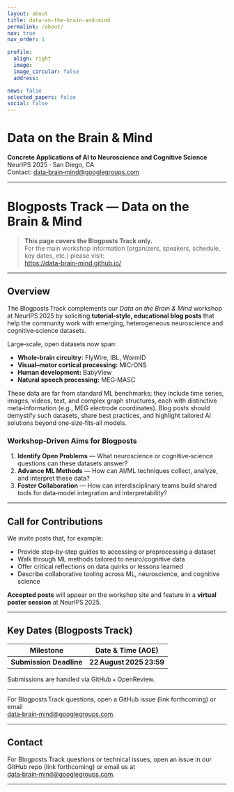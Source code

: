 ```yaml
---
layout: about
title: data-on-the-brain-and-mind
permalink: /about/
nav: true
nav_order: 1

profile:
  align: right
  image:
  image_circular: false
  address:

news: false
selected_papers: false
social: false
---
```


# Data on the Brain & Mind  
**Concrete Applications of AI to Neuroscience and Cognitive Science**  
NeurIPS 2025 · San Diego, CA  
Contact: <a href="mailto:data-brain-mind@googlegroups.com">data‑brain‑mind@googlegroups.com</a>

---

# Blogposts Track — Data on the Brain & Mind

> **This page covers the Blogposts Track only.**  
> For the main workshop information (organizers, speakers, schedule, key dates, etc.) please visit:  
> <https://data-brain-mind.github.io/>

---

## Overview

The Blogposts Track complements our *Data on the Brain & Mind* workshop at NeurIPS 2025 by soliciting **tutorial‑style, educational blog posts** that help the community work with emerging, heterogeneous neuroscience and cognitive‑science datasets.

Large‑scale, open datasets now span:

- **Whole‑brain circuitry:** FlyWire, IBL, WormID  
- **Visual–motor cortical processing:** MICrONS  
- **Human development:** BabyView  
- **Natural speech processing:** MEG‑MASC  

These data are far from standard ML benchmarks; they include time series, images, videos, text, and complex graph structures, each with distinctive meta‑information (e.g., MEG electrode coordinates). Blog posts should demystify such datasets, share best practices, and highlight tailored AI solutions beyond one‑size‑fits‑all models.

### Workshop‑Driven Aims for Blogposts

1. **Identify Open Problems** — What neuroscience or cognitive‑science questions can these datasets answer?  
2. **Advance ML Methods** — How can AI/ML techniques collect, analyze, and interpret these data?  
3. **Foster Collaboration** — How can interdisciplinary teams build shared tools for data‑model integration and interpretability?

---

## Call for Contributions

We invite posts that, for example:

- Provide step‑by‑step guides to accessing or preprocessing a dataset  
- Walk through ML methods tailored to neuro/cognitive data  
- Offer critical reflections on data quirks or lessons learned  
- Describe collaborative tooling across ML, neuroscience, and cognitive science

**Accepted posts** will appear on the workshop site and feature in a **virtual poster session** at NeurIPS 2025.

---

## Key Dates (Blogposts Track)

| Milestone                | Date & Time (AOE) |
|--------------------------|-------------------|
| **Submission Deadline**  | **22 August 2025 23:59** |


Submissions are handled via GitHub + OpenReview.

---

For Blogposts Track questions, open a GitHub issue (link forthcoming) or email  
<a href="mailto:data-brain-mind@googlegroups.com">data‑brain‑mind@googlegroups.com</a>.


---

## Contact

For Blogposts Track questions or technical issues, open an issue in our GitHub repo (link forthcoming) or email us at <a href="mailto:data-brain-mind@googlegroups.com">data‑brain‑mind@googlegroups.com</a>.

---

